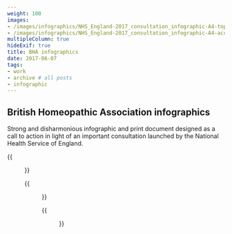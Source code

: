 ```yaml
---
weight: 100
images:
- /images/infographics/NHS_England-2017_consultation_infographic-A4-top.jpg
- /images/infographics/NHS_England-2017_consultation_infographic-A4-accompanying.jpg
multipleColumn: true
hideExif: true
title: BHA infographics
date: 2017-06-07
tags:
- work
- archive # all posts
- infographic
---
```


## British Homeopathic Association infographics

Strong and disharmonious infographic and print document designed as a call to
action in light of an important consultation launched by the National Health
Service of England.

{{<figure src="/img/infographics/NHS-England-2017-consultation-infographic-actions-you-can-take.jpg" title="Campaign call to action">}}

{{<figure src="/img/infographics/Save-homeopathy-on-the-NHS-infographic-masthead.jpeg" title="Campaign banner">}}

{{<figure src="/img/infographics/NHS_England-2017_consultation_infographic-full.jpg" title="Full infographic">}}
